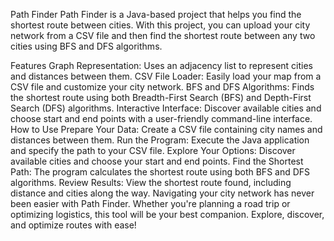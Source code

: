 Path Finder
Path Finder is a Java-based project that helps you find the shortest route between cities. With this project, you can upload your city network from a CSV file and then find the shortest route between any two cities using BFS and DFS algorithms.

Features
Graph Representation: Uses an adjacency list to represent cities and distances between them.
CSV File Loader: Easily load your map from a CSV file and customize your city network.
BFS and DFS Algorithms: Finds the shortest route using both Breadth-First Search (BFS) and Depth-First Search (DFS) algorithms.
Interactive Interface: Discover available cities and choose start and end points with a user-friendly command-line interface.
How to Use
Prepare Your Data: Create a CSV file containing city names and distances between them.
Run the Program: Execute the Java application and specify the path to your CSV file.
Explore Your Options: Discover available cities and choose your start and end points.
Find the Shortest Path: The program calculates the shortest route using both BFS and DFS algorithms.
Review Results: View the shortest route found, including distance and cities along the way.
Navigating your city network has never been easier with Path Finder. Whether you're planning a road trip or optimizing logistics, this tool will be your best companion. Explore, discover, and optimize routes with ease!
